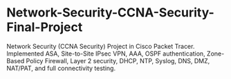 # Network-Security-CCNA-Security-Final-Project
Network Security (CCNA Security) Project in Cisco Packet Tracer. Implemented ASA, Site-to-Site IPsec VPN, AAA, OSPF authentication, Zone-Based Policy Firewall, Layer 2 security, DHCP, NTP, Syslog, DNS, DMZ, NAT/PAT, and full connectivity testing.
